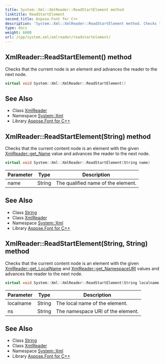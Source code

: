 ```yaml
---
title: System::Xml::XmlReader::ReadStartElement method
linktitle: ReadStartElement
second_title: Aspose.Font for C++
description: 'System::Xml::XmlReader::ReadStartElement method. Checks that the current node is an element and advances the reader to the next node in C++.'
type: docs
weight: 6600
url: /cpp/system.xml/xmlreader/readstartelement/
---
```

## XmlReader::ReadStartElement() method


Checks that the current node is an element and advances the reader to the next node.

```cpp
virtual void System::Xml::XmlReader::ReadStartElement()
```


## See Also

* Class [XmlReader](../)
* Namespace [System::Xml](../../)
* Library [Aspose.Font for C++](../../../)
## XmlReader::ReadStartElement(String) method


Checks that the current content node is an element with the given [XmlReader::get_Name](../get_name/) value and advances the reader to the next node.

```cpp
virtual void System::Xml::XmlReader::ReadStartElement(String name)
```


| Parameter | Type | Description |
| --- | --- | --- |
| name | String | The qualified name of the element. |

## See Also

* Class [String](../../../system/string/)
* Class [XmlReader](../)
* Namespace [System::Xml](../../)
* Library [Aspose.Font for C++](../../../)
## XmlReader::ReadStartElement(String, String) method


Checks that the current content node is an element with the given [XmlReader::get_LocalName](../get_localname/) and [XmlReader::get_NamespaceURI](../get_namespaceuri/) values and advances the reader to the next node.

```cpp
virtual void System::Xml::XmlReader::ReadStartElement(String localname, String ns)
```


| Parameter | Type | Description |
| --- | --- | --- |
| localname | String | The local name of the element. |
| ns | String | The namespace URI of the element. |

## See Also

* Class [String](../../../system/string/)
* Class [XmlReader](../)
* Namespace [System::Xml](../../)
* Library [Aspose.Font for C++](../../../)
